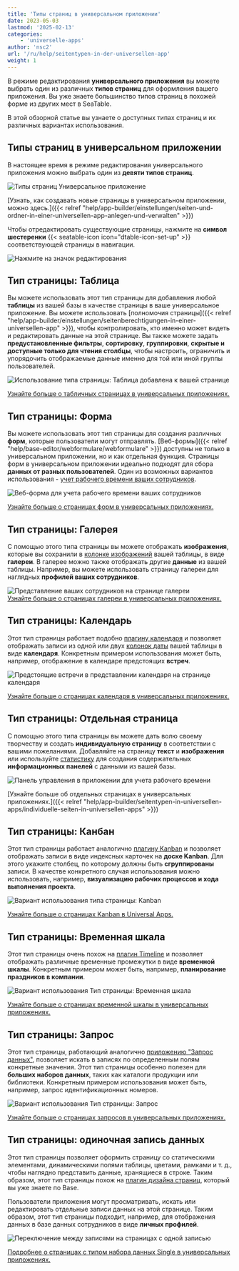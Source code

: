 ```yaml
---
title: 'Типы страниц в универсальном приложении'
date: 2023-05-03
lastmod: '2025-02-13'
categories:
    - 'universelle-apps'
author: 'nsc2'
url: '/ru/help/seitentypen-in-der-universellen-app'
weight: 1
---
```


В режиме редактирования **универсального приложения** вы можете выбрать один из различных **типов страниц** для оформления вашего приложения. Вы уже знаете большинство типов страниц в похожей форме из других мест в SeaTable.

В этой обзорной статье вы узнаете о доступных типах страниц и их различных вариантах использования.

## Типы страниц в универсальном приложении

В настоящее время в режиме редактирования универсального приложения можно выбрать один из **девяти типов страниц**.

![Типы страниц Универсальное приложение](images/Seitentypen-Universal-App.png)

[Узнать, как создавать новые страницы в универсальном приложении, можно здесь.]({{< relref "help/app-builder/einstellungen/seiten-und-ordner-in-einer-universellen-app-anlegen-und-verwalten" >}})

Чтобы отредактировать существующие страницы, нажмите на **символ шестеренки** {{< seatable-icon icon="dtable-icon-set-up" >}} соответствующей страницы в навигации.

![Нажмите на значок редактирования](images/page-permissions-universal-app.png)

## Тип страницы: Таблица

Вы можете использовать этот тип страницы для добавления любой **таблицы** из вашей базы в качестве страницы в ваше универсальное приложение. Вы можете использовать [полномочия страницы]({{< relref "help/app-builder/einstellungen/seitenberechtigungen-in-einer-universellen-app" >}}), чтобы контролировать, кто именно может видеть и редактировать данные на этой странице. Вы также можете задать **предустановленные фильтры**, **сортировку**, **группировки**, **скрытые и доступные только для чтения столбцы**, чтобы настроить, ограничить и упорядочить отображаемые данные именно для той или иной группы пользователей.

![Использование типа страницы: Таблица добавлена к вашей странице](images/page-type-table-example-1.png)

[Узнайте больше о табличных страницах в универсальных приложениях.](https://seatable.io/ru/docs/seitentypen-in-universellen-apps/tabellenseiten-in-universellen-apps/)

## Тип страницы: Форма

Вы можете использовать этот тип страницы для создания различных **форм**, которые пользователи могут отправлять. [Веб-формы]({{< relref "help/base-editor/webformulare/webformulare" >}}) доступны не только в универсальном приложении, но и как отдельная функция. Страницы форм в универсальном приложении идеально подходят для сбора **данных от разных пользователей**. Один из возможных вариантов использования - [учет рабочего времени ваших сотрудников](https://seatable.io/ru/arbeitszeiterfassung/).

![Веб-форма для учета рабочего времени ваших сотрудников](images/webformular-working-time.png)

[Узнайте больше о страницах форм в универсальных приложениях.](https://seatable.io/ru/docs/seitentypen-in-universellen-apps/formularseiten-in-universellen-apps/)

## Тип страницы: Галерея

С помощью этого типа страницы вы можете отображать **изображения**, которые вы сохранили в [колонке изображений](https://seatable.io/ru/docs/dateien-und-bilder/die-bild-spalte/) вашей таблицы, в виде **галереи**. В галерее можно также отображать другие **данные** из вашей таблицы. Например, вы можете использовать страницу галереи для наглядных **профилей ваших сотрудников**.

![Представление ваших сотрудников на странице галереи](images/page-type-gallery-example.png)  
[Узнайте больше о страницах галереи в универсальных приложениях.](https://seatable.io/ru/docs/seitentypen-in-universellen-apps/galerieseiten-in-universellen-apps/)

## Тип страницы: Календарь

Этот тип страницы работает подобно [плагину календаря](https://seatable.io/ru/docs/plugins/anleitung-zum-kalender-plugin/) и позволяет отображать записи из одной или двух [колонок даты](https://seatable.io/ru/docs/datum-dauer-und-personen/die-datum-spalte/) вашей таблицы в виде **календаря**. Конкретным примером использования может быть, например, отображение в календаре предстоящих **встреч**.

![Предстоящие встречи в представлении календаря на странице календаря](images/calendar-page-example.png)

[Узнайте больше о страницах календаря в универсальных приложениях.](https://seatable.io/ru/docs/seitentypen-in-universellen-apps/kalenderseiten-in-universellen-apps/)

## Тип страницы: Отдельная страница

С помощью этого типа страницы вы можете дать волю своему творчеству и создать **индивидуальную страницу** в соответствии с вашими пожеланиями. Добавляйте на страницу **текст** и **изображения** или используйте [статистику](https://seatable.io/ru/docs/plugins/anleitung-zum-statistik-plugin/) для создания содержательных **информационных панелей** с данными из вашей базы.

![Панель управления в приложении для учета рабочего времени](images/Dashboard_2.gif)

[Узнайте больше об отдельных страницах в универсальных приложениях.]({{< relref "help/app-builder/seitentypen-in-universellen-apps/individuelle-seiten-in-universellen-apps" >}})

## Тип страницы: Канбан

Этот тип страницы работает аналогично [плагину Kanban](https://seatable.io/ru/docs/plugins/anleitung-zum-kanban-plugin/) и позволяет отображать записи в виде индексных карточек на **доске Kanban**. Для этого укажите столбец, по которому должны быть **сгруппированы** записи. В качестве конкретного случая использования можно использовать, например, **визуализацию рабочих процессов и хода выполнения проекта**.

![Вариант использования типа страницы: Kanban](images/example-kanban-page-3.png)

[Узнайте больше о страницах Kanban в Universal Apps.](https://seatable.io/ru/docs/seitentypen-in-universellen-apps/kanbanseiten-in-universellen-apps/)

## Тип страницы: Временная шкала

Этот тип страницы очень похож на [плагин Timeline](https://seatable.io/ru/docs/plugins/anleitung-zum-timeline-plugin/) и позволяет отображать различные временные промежутки в виде **временной шкалы**. Конкретным примером может быть, например, **планирование праздников в компании**.

![Вариант использования Тип страницы: Временная шкала](images/example-timeline-page.png)

[Узнайте больше о страницах временной шкалы в универсальных приложениях.](https://seatable.io/ru/docs/seitentypen-in-universellen-apps/zeitstrahlseiten-in-universellen-apps/)

## Тип страницы: Запрос

Этот тип страницы, работающий аналогично [приложению "Запрос данных"](https://seatable.io/ru/docs/apps/datenabfrage-app/), позволяет искать в записях по определенным полям конкретные значения. Этот тип страницы особенно полезен для **больших наборов данных**, таких как каталоги продукции или библиотеки. Конкретным примером использования может быть, например, запрос идентификационных номеров.

![Вариант использования Тип страницы: Запрос](images/output-query-page-universal-app-2.png)

[Узнайте больше о страницах запросов в универсальных приложениях.](https://seatable.io/ru/docs/seitentypen-in-universellen-apps/abfrageseiten-in-universellen-apps/)

## Тип страницы: одиночная запись данных

Этот тип страницы позволяет оформить страницу со статическими элементами, динамическими полями таблицы, цветами, рамками и т. д., чтобы наглядно представить данные, хранящиеся в строке. Таким образом, этот тип страницы похож на [плагин дизайна страниц](https://seatable.io/ru/docs/seitendesign-plugin/anleitung-zum-seitendesign-plugin/), который вы уже знаете по Base.

Пользователи приложения могут просматривать, искать или редактировать отдельные записи данных на этой странице. Таким образом, этот тип страницы подходит, например, для отображения данных в базе данных сотрудников в виде **личных профилей**.

![Переключение между записями на страницах с одной записью](images/Switch-between-records-on-single-record-pages.gif)

[Подробнее о страницах с типом набора данных Single в универсальных приложениях.](https://seatable.io/ru/docs/seitentypen-in-universellen-apps/seiten-vom-typ-einzelner-datensatz-in-universellen-apps/)

